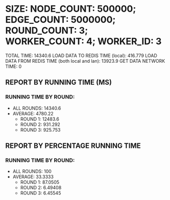
# SIZE: NODE_COUNT: 500000; EDGE_COUNT: 5000000; ROUND_COUNT: 3; WORKER_COUNT: 4; WORKER_ID: 3
 TOTAL TIME: 14340.6
 LOAD DATA TO REDIS TIME (local): 416.779
 LOAD DATA FROM REDIS TIME (both local and lan): 13923.9
 GET DATA NETWORK TIME: 0

## REPORT BY RUNNING TIME (MS)

 ### RUNNING TIME BY ROUND:

  + ALL ROUNDS: 14340.6
  + AVERAGE: 4780.22
     + ROUND 1: 12483.6
     + ROUND 2: 931.292
     + ROUND 3: 925.753

## REPORT BY PERCENTAGE RUNNING TIME

 ### RUNNING TIME BY ROUND:

  + ALL ROUNDS: 100
  + AVERAGE: 33.3333
     + ROUND 1: 87.0505
     + ROUND 2: 6.49408
     + ROUND 3: 6.45545

